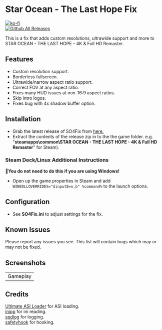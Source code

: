 ﻿# Star Ocean - The Last Hope Fix
[![ko-fi](https://ko-fi.com/img/githubbutton_sm.svg)](https://ko-fi.com/W7W01UAI9)</br>
[![Github All Releases](https://img.shields.io/github/downloads/Lyall/SO4Fix/total.svg)](https://github.com/Lyall/SO4Fix/releases)

This is a fix that adds custom resolutions, ultrawide support and more to STAR OCEAN - THE LAST HOPE - 4K & Full HD Remaster.

## Features
- Custom resolution support.
- Borderless fullscreen.
- Ultrawide/narrow aspect ratio support.
- Correct FOV at any aspect ratio.
- Fixes many HUD issues at non-16:9 aspect ratios.
- Skip intro logos.
- Fixes bug with 4x shadow buffer option.

## Installation
- Grab the latest release of SO4Fix from [here.](https://github.com/Lyall/SO4Fix/releases)
- Extract the contents of the release zip in to the the game folder. e.g. "**steamapps\common\STAR OCEAN - THE LAST HOPE - 4K & Full HD Remaster**" for Steam).

### Steam Deck/Linux Additional Instructions
🚩**You do not need to do this if you are using Windows!**
- Open up the game properties in Steam and add `WINEDLLOVERRIDES="dinput8=n,b" %command%` to the launch options.

## Configuration
- See **SO4Fix.ini** to adjust settings for the fix.

## Known Issues
Please report any issues you see.
This list will contain bugs which may or may not be fixed.

## Screenshots

|  |
|:--:|
| Gameplay |

## Credits
[Ultimate ASI Loader](https://github.com/ThirteenAG/Ultimate-ASI-Loader) for ASI loading. <br />
[inipp](https://github.com/mcmtroffaes/inipp) for ini reading. <br />
[spdlog](https://github.com/gabime/spdlog) for logging. <br />
[safetyhook](https://github.com/cursey/safetyhook) for hooking.
